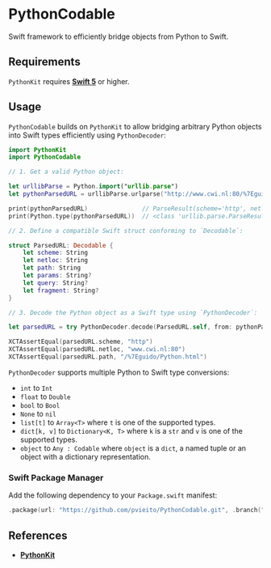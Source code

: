 # PythonCodable

Swift framework to efficiently bridge objects from Python to Swift.

## Requirements

`PythonKit` requires [**Swift 5**](https://swift.org/download/) or higher.

## Usage

`PythonCodable` builds on `PythonKit` to allow bridging arbitrary Python objects into Swift types efficiently using `PythonDecoder`:

```swift
import PythonKit
import PythonCodable

// 1. Get a valid Python object:

let urllibParse = Python.import("urllib.parse")
let pythonParsedURL = urllibParse.urlparse("http://www.cwi.nl:80/%7Eguido/Python.html")

print(pythonParsedURL)               // ParseResult(scheme='http', netloc='www.cwi.nl:80'...
print(Python.type(pythonParsedURL))  // <class 'urllib.parse.ParseResult'>

// 2. Define a compatible Swift struct conforming to `Decodable`:

struct ParsedURL: Decodable {
    let scheme: String
    let netloc: String
    let path: String
    let params: String?
    let query: String?
    let fragment: String?
}

// 3. Decode the Python object as a Swift type using `PythonDecoder`:

let parsedURL = try PythonDecoder.decode(ParsedURL.self, from: pythonParsedURL)

XCTAssertEqual(parsedURL.scheme, "http")
XCTAssertEqual(parsedURL.netloc, "www.cwi.nl:80")
XCTAssertEqual(parsedURL.path, "/%7Eguido/Python.html")
```

`PythonDecoder` supports multiple Python to Swift type conversions:

- `int` to `Int`
- `float` to `Double`
- `bool` to `Bool`
- `None` to `nil`
- `list[t]` to `Array<T>` where `t` is one of the supported types.
- `dict[k, v]` to `Dictionary<K, T>` where `k` is a `str` and `v` is one of the supported types.
- `object` to `Any : Codable` where `object` is a `dict`, a named tuple or an object with a dictionary representation.

### Swift Package Manager

Add the following dependency to your `Package.swift` manifest:

```swift
.package(url: "https://github.com/pvieito/PythonCodable.git", .branch("master")),
```

## References

- [**PythonKit**](https://github.com/pvieito/PythonCodable)
